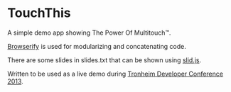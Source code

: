 # TouchThis

A simple demo app showing The Power Of Multitouch™.

[Browserify](http://browserify.org) is used for modularizing and concatenating code.

There are some slides in slides.txt that can be shown using [slid.js](https://github.com/arnemart/slid.js).

Written to be used as a live demo during [Tronheim Developer Conference 2013](http://trondheimdc.no).